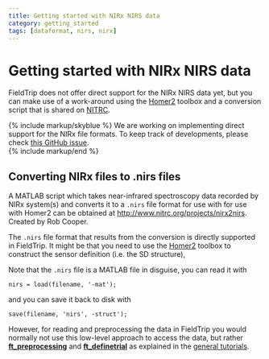 ```yaml
---
title: Getting started with NIRx NIRS data
category: getting_started
tags: [dataformat, nirs, nirx]
---
```


# Getting started with NIRx NIRS data

FieldTrip does not offer direct support for the NIRx NIRS data yet, but you can make use of a work-around using the [Homer2](https://www.nitrc.org/projects/homer2) toolbox and a conversion script that is shared on [NITRC](https://www.nitrc.org).

{% include markup/skyblue %}
We are working on implementing direct support for the NIRx file formats. To keep track of developments, please check [this GitHub issue](https://github.com/fieldtrip/fieldtrip/issues/1528).  
{% include markup/end %}

## Converting NIRx files to .nirs files

A MATLAB script which takes near-infrared spectroscopy data recorded by NIRx system(s) and converts it to a `.nirs` file format for use with for use with Homer2 can be obtained at <http://www.nitrc.org/projects/nirx2nirs>. Created by Rob Cooper.

The `.nirs` file format that results from the conversion is directly supported in FieldTrip. It might be that you need to use the [Homer2](https://www.nitrc.org/projects/homer2) toolbox to construct the sensor definition (i.e. the SD structure),

Note that the `.nirs` file is a MATLAB file in disguise, you can read it with

    nirs = load(filename, '-mat');
    
and you can save it back to disk with
    
    save(filename, 'nirs', -struct');    

However, for reading and preprocessing the data in FieldTrip you would normally not use this low-level approach to access the data, but rather **[ft_preprocessing](/reference/ft_preprocessing)** and **[ft_definetrial](/reference/ft_definetrial)** as explained in the [general tutorials](/tutorial).
